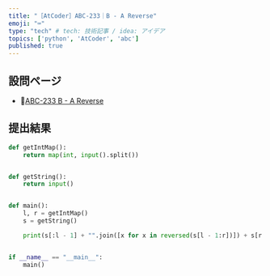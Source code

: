 ```yaml
---
title: "［AtCoder］ABC-233｜B - A Reverse"
emoji: "⌨️"
type: "tech" # tech: 技術記事 / idea: アイデア
topics: ['python', 'AtCoder', 'abc']
published: true
---
```


## 設問ページ

- 🔗[ABC-233 B - A Reverse](https://atcoder.jp/contests/abc233/tasks/abc233_b)

## 提出結果

```python
def getIntMap():
    return map(int, input().split())


def getString():
    return input()


def main():
    l, r = getIntMap()
    s = getString()

    print(s[:l - 1] + "".join([x for x in reversed(s[l - 1:r])]) + s[r:])


if __name__ == "__main__":
    main()
```
